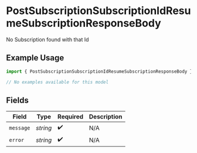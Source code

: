 # PostSubscriptionSubscriptionIdResumeSubscriptionResponseBody

No Subscription found with that Id

## Example Usage

```typescript
import { PostSubscriptionSubscriptionIdResumeSubscriptionResponseBody } from "jani-payments/models/errors";

// No examples available for this model
```

## Fields

| Field              | Type               | Required           | Description        |
| ------------------ | ------------------ | ------------------ | ------------------ |
| `message`          | *string*           | :heavy_check_mark: | N/A                |
| `error`            | *string*           | :heavy_check_mark: | N/A                |